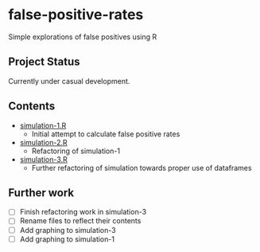 # false-positive-rates

Simple explorations of false positives using R


## Project Status

Currently under casual development.

## Contents

- [simulation-1.R](simulation-1.R)
	- Initial attempt to calculate false positive rates
- [simulation-2.R](simulation-2.R)
	- Refactoring of simulation-1
- [simulation-3.R](simulation-3.R)
	- Further refactoring of simulation towards proper use of dataframes

## Further work

- [ ] Finish refactoring work in simulation-3
- [ ] Rename files to reflect their contents
- [ ] Add graphing to simulation-3
- [ ] Add graphing to simulation-1
